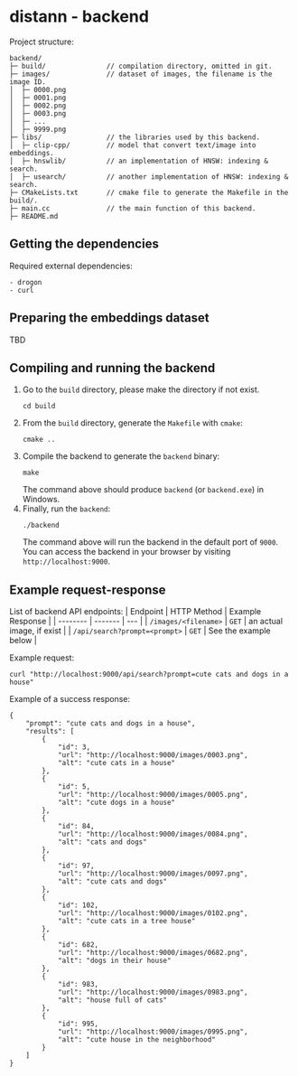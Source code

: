 # distann - backend

Project structure:
```
backend/
├─ build/               // compilation directory, omitted in git.
├─ images/              // dataset of images, the filename is the image ID.
│  ├─ 0000.png
│  ├─ 0001.png
│  ├─ 0002.png
│  ├─ 0003.png
│  ├─ ...
│  ├─ 9999.png
├─ libs/                // the libraries used by this backend.
│  ├─ clip-cpp/         // model that convert text/image into embeddings.
│  ├─ hnswlib/          // an implementation of HNSW: indexing & search.
│  ├─ usearch/          // another implementation of HNSW: indexing & search.
├─ CMakeLists.txt       // cmake file to generate the Makefile in the build/.
├─ main.cc              // the main function of this backend.
├─ README.md
```

## Getting the dependencies
Required external dependencies:
```
- drogon
- curl
```

## Preparing the embeddings dataset
TBD

## Compiling and running the backend
1. Go to the `build` directory, please make the directory if not exist.
   ```
   cd build
   ```
2. From the `build` directory, generate the `Makefile` with `cmake`:
   ```
   cmake ..
   ```
3. Compile the backend to generate the `backend` binary:
   ```
   make
   ```
   The command above should produce `backend` (or `backend.exe`) in Windows.
4. Finally, run the `backend`:
   ```
   ./backend
   ```
   The command above will run the backend in the default port of `9000`.
   You can access the backend in your browser by visiting 
   `http://localhost:9000`.


## Example request-response

List of backend API endpoints:
| Endpoint                       | HTTP Method   | Example Response          |
| --------                       | -------       |  ---                      |
| `/images/<filename>`           | `GET`         | an actual image, if exist |
| `/api/search?prompt=<prompt>`  | `GET`         | See the example below     |


Example request:
```
curl "http://localhost:9000/api/search?prompt=cute cats and dogs in a house"
```
Example of a success response:
```
{
    "prompt": "cute cats and dogs in a house",
    "results": [
        {
            "id": 3,
            "url": "http://localhost:9000/images/0003.png",
            "alt": "cute cats in a house"
        },
        {
            "id": 5,
            "url": "http://localhost:9000/images/0005.png",
            "alt": "cute dogs in a house"
        },
        {
            "id": 84,
            "url": "http://localhost:9000/images/0084.png",
            "alt": "cats and dogs"
        },
        {
            "id": 97,
            "url": "http://localhost:9000/images/0097.png",
            "alt": "cute cats and dogs"
        },
        {
            "id": 102,
            "url": "http://localhost:9000/images/0102.png",
            "alt": "cute cats in a tree house"
        },
        {
            "id": 682,
            "url": "http://localhost:9000/images/0682.png",
            "alt": "dogs in their house"
        },
        {
            "id": 983,
            "url": "http://localhost:9000/images/0983.png",
            "alt": "house full of cats"
        },
        {
            "id": 995,
            "url": "http://localhost:9000/images/0995.png",
            "alt": "cute house in the neighborhood"
        }
    ]
}
```
